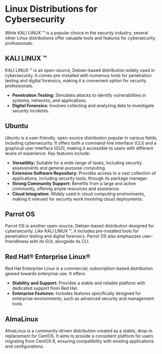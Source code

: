 # Linux Distributions for Cybersecurity

While KALI LINUX ™ is a popular choice in the security industry, several other Linux distributions offer valuable tools and features for cybersecurity professionals.

## KALI LINUX ™

KALI LINUX ™ is an open-source, Debian-based distribution widely used in cybersecurity.  It comes pre-installed with numerous tools for penetration testing and digital forensics, making it a convenient option for security professionals.

* **Penetration Testing:** Simulates attacks to identify vulnerabilities in systems, networks, and applications.
* **Digital Forensics:**  Involves collecting and analyzing data to investigate security incidents.

## Ubuntu

Ubuntu is a user-friendly, open-source distribution popular in various fields, including cybersecurity.  It offers both a command-line interface (CLI) and a graphical user interface (GUI), making it accessible to users with different levels of experience.  Key features include:

* **Versatility:**  Suitable for a wide range of tasks, including security assessments and general-purpose computing.
* **Extensive Software Repository:**  Provides access to a vast collection of applications, including security tools, through its package manager.
* **Strong Community Support:**  Benefits from a large and active community, offering ample resources and assistance.
* **Cloud Integration:** Widely used in cloud computing environments, making it relevant for security work involving cloud deployments.

## Parrot OS

Parrot OS is another open-source, Debian-based distribution designed for cybersecurity.  Like KALI LINUX ™, it includes pre-installed tools for penetration testing and digital forensics.  Parrot OS also emphasizes user-friendliness with its GUI, alongside its CLI.

## Red Hat® Enterprise Linux®

Red Hat Enterprise Linux is a commercial, subscription-based distribution geared towards enterprise use.  It offers:

* **Stability and Support:**  Provides a stable and reliable platform with dedicated support from Red Hat.
* **Enterprise Features:**  Includes features specifically designed for enterprise environments, such as advanced security and management tools.

## AlmaLinux

AlmaLinux is a community-driven distribution created as a stable, drop-in replacement for CentOS.  It aims to provide a consistent platform for users migrating from CentOS 8, ensuring compatibility with existing applications and configurations.
